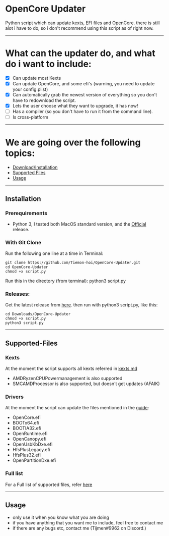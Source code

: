 # OpenCore Updater

Python script which can update kexts, EFI files and OpenCore. there is still alot i have to do, so i don't recommend using this script as of right now.

***

# What can the updater do, and what do i want to include:

- [x] Can update most Kexts
- [x] Can update OpenCore, and some efi's (warning, you need to update your config.plist)
- [x] Can automatically grab the newest version of everything so you don't have to redownload the script.
- [x] Lets the user choose what they want to upgrade, it has now!
- [ ] Has a compiler (so you don't have to run it from the command line).
- [ ] Is cross-platform

***

# We are going over the following topics:

- [Download/Installation](#Installation)
- [Supported Files](#Supported-Files)
- [Usage](#Usage)
    

***

## Installation

### Prerequirements

- Python 3, I tested both MacOS standard version, and the [Official](https://www.python.org/downloads/) release.

### With Git Clone

Run the following one line at a time in Terminal:

    git clone https://github.com/Tiemon-hoi/OpenCore-Updater.git
    cd OpenCore-Updater
    chmod +x script.py
    
Run this in the directory (from terminal): python3 script.py

### Releases:

Get the latest release from [here](https://github.com/Tiemon-hoi/OpenCore-Updater/releases). then run with python3 script.py, like this:

    cd Downloads/OpenCore-Updater
    chmod +x script.py
    python3 script.py

***

## Supported-Files

### Kexts
At the moment the script supports all kexts referred in [kexts.md](https://github.com/acidanthera/OpenCorePkg/blob/master/Docs/Kexts.md)
- AMDRyzenCPUPowermanagement is also supported
- SMCAMDProcessor is also supported, but doesn't get updates (AFAIK) 
### Drivers
At the moment the script can update the files mentioned in the [guide](https://dortania.github.io/OpenCore-Install-Guide/ktext.html#must-haves):
- OpenCore.efi
- BOOTx64.efi
- BOOTIA32.efi
- OpenRuntime.efi
- OpenCanopy.efi
- OpenUsbKbDxe.efi
- HfsPlusLegacy.efi
- HfsPlus32.efi
- OpenPartitionDxe.efi
### Full list
For a Full list of supported files, refer [here](https://github.com/Tiemon-hoi/OpenCore-Updater/blob/main/fulllist.md)

***

## Usage
- only use it when you know what you are doing
- if you have anything that you want me to include, feel free to contact me
- if there are any bugs etc, contact me (Tijmen#9962 on Discord.)



